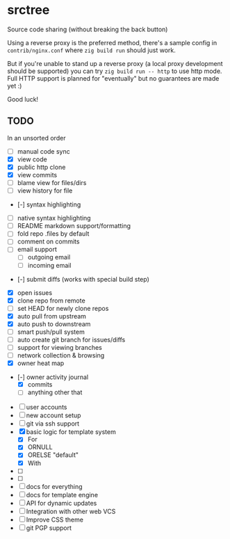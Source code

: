 # srctree

Source code sharing (without breaking the back button)

Using a reverse proxy is the preferred method, there's a sample config in
`contrib/nginx.conf` where `zig build run` should just work. 

But if you're unable to stand up a reverse proxy (a local proxy development
should be supported) you can try `zig build run -- http` to use http mode. Full
HTTP support is planned for "eventually" but no guarantees are made yet :)

Good luck!


## TODO
In an unsorted order
  - [ ] manual code sync
  - [x] view code
  - [x] public http clone
  - [x] view commits
  - [ ] blame view for files/dirs
  - [ ] view history for file
  - [-] syntax highlighting
  - [ ] native syntax highlighting
  - [ ] README markdown support/formatting
  - [ ] fold repo .files by default
  - [ ] comment on commits
  - [ ] email support
    - [ ] outgoing email
    - [ ] incoming email
  - [-] submit diffs (works with special build step)
  - [x] open issues
  - [x] clone repo from remote
  - [ ] set HEAD for newly clone repos
  - [x] auto pull from upstream
  - [x] auto push to downstream
  - [ ] smart push/pull system
  - [ ] auto create git branch for issues/diffs
  - [ ] support for viewing branches
  - [ ] network collection & browsing
  - [x] owner heat map
  - [-] owner activity journal
    - [x] commits
    - [ ] anything other that
  - [ ] user accounts
  - [ ] new account setup
  - [ ] git via ssh support
  - [x] basic logic for template system
    - [x] For
    - [x] ORNULL
    - [x] ORELSE "default"
    - [x] With
  - [ ] 
  - [ ] 
  - [ ] docs for everything
  - [ ] docs for template engine
  - [ ] API for dynamic updates
  - [ ] Integration with other web VCS
  - [ ] Improve CSS theme
  - [ ] git PGP support
